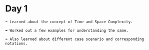 # Day 1

    ➟ Learned about the concept of Time and Space Complexity.

    ➟ Worked out a few examples for understanding the same.

    ➟ Also learned about different case scenario and corresponding notations.
